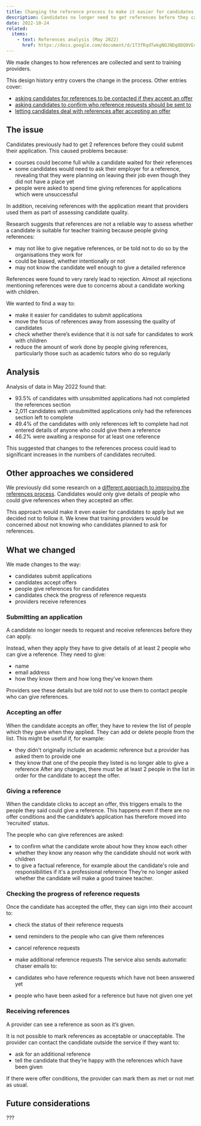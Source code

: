 ```yaml
---
title: Changing the reference process to make it easier for candidates to submit applications
description: Candidates no longer need to get references before they can submit applications. They just need to give details of people who can give references.
date: 2022-10-24
related:
  items:
    - text: References analysis (May 2022)
      href: https://docs.google.com/document/d/1T3fRqdTwkgNOJNDg8DQ0VEcTinnGXJFCZprCyj99f5o/edit
---
```


We made changes to how references are collected and sent to training providers.

This design history entry covers the change in the process. Other entries cover:

- [asking candidates for references to be contacted if they accept an offer](/asking-candidates-for-references-to-be-contacted-if-they-accept-an-offer)
- [asking candidates to confirm who reference requests should be sent to](/asking-candidates-to-confirm-who-reference-requests-should-be-sent-to)
- [letting candidates deal with references after accepting an offer](/letting-candidates-deal-with-reference-requests-after-accepting-an-offer)

## The issue

Candidates previously had to get 2 references before they could submit their application. This caused problems because:

- courses could become full while a candidate waited for their references
- some candidates would need to ask their employer for a reference, revealing that they were planning on leaving their job even though they did not have a place yet
- people were asked to spend time giving references for applications which were unsuccessful

In addition, receiving references with the application meant that providers used them as part of assessing candidate quality.

Research suggests that references are not a reliable way to assess whether a candidate is suitable for teacher training because people giving references:

- may not like to give negative references, or be told not to do so by the organisations they work for
- could be biased, whether intentionally or not
- may not know the candidate well enough to give a detailed reference

References were found to very rarely lead to rejection. Almost all rejections mentioning references were due to concerns about a candidate working with children.

We wanted to find a way to:

- make it easier for candidates to submit applications
- move the focus of references away from assessing the quality of candidates
- check whether there’s evidence that it is not safe for candidates to work with children
- reduce the amount of work done by people giving references, particularly those such as academic tutors who do so regularly

## Analysis

Analysis of data in May 2022 found that:

- 93.5% of candidates with unsubmitted applications had not completed the references section
- 2,011 candidates with unsubmitted applications only had the references section left to complete
- 49.4% of the candidates with only references left to complete had not entered details of anyone who could give them a reference
- 46.2% were awaiting a response for at least one reference

This suggested that changes to the references process could lead to significant increases in the numbers of candidates recruited.

## Other approaches we considered

We previously did some research on a [different approach to improving the references process](https://bat-design-history.netlify.app/manage-teacher-training-applications/making-references-an-offer-condition/). Candidates would only give details of people who could give references when they accepted an offer.

This approach would make it even easier for candidates to apply but we decided not to follow it. We knew that training providers would be concerned about not knowing who candidates planned to ask for references.

## What we changed

We made changes to the way:

- candidates submit applications
- candidates accept offers
- people give references for candidates
- candidates check the progress of reference requests
- providers receive references

### Submitting an application

A candidate no longer needs to request and receive references before they can apply.

Instead, when they apply they have to give details of at least 2 people who can give a reference. They need to give:

- name
- email address
- how they know them and how long they’ve known them

Providers see these details but are told not to use them to contact people who can give references.

### Accepting an offer

When the candidate accepts an offer, they have to review the list of people which they gave when they applied. They can add or delete people from the list. This might be useful if, for example:
- they didn't originally include an academic reference but a provider has asked them to provide one
- they know that one of the people they listed is no longer able to give a reference
After any changes, there must be at least 2 people in the list in order for the candidate to accept the offer.

### Giving a reference

When the candidate clicks to accept an offer, this triggers emails to the people they said could give a reference. This happens even if there are no offer conditions and the candidate’s application has therefore moved into ‘recruited’ status.

The people who can give references are asked:
- to confirm what the candidate wrote about how they know each other
- whether they know any reason why the candidate should not work with children
- to give a factual reference, for example about the candidate's role and responsibilities if it's a professional reference
They’re no longer asked whether the candidate will make a good trainee teacher.

### Checking the progress of reference requests

Once the candidate has accepted the offer, they can sign into their account to:
- check the status of their reference requests
- send reminders to the people who can give them references
- cancel reference requests
- make additional reference requests
The service also sends automatic chaser emails to:

- candidates who have reference requests which have not been answered yet
- people who have been asked for a reference but have not given one yet

### Receiving references

A provider can see a reference as soon as it’s given.

It is not possible to mark references as acceptable or unacceptable. The provider can contact the candidate outside the service if they want to:

- ask for an additional reference
- tell the candidate that they’re happy with the references which have been given

If there were offer conditions, the provider can mark them as met or not met as usual.

## Future considerations

???
